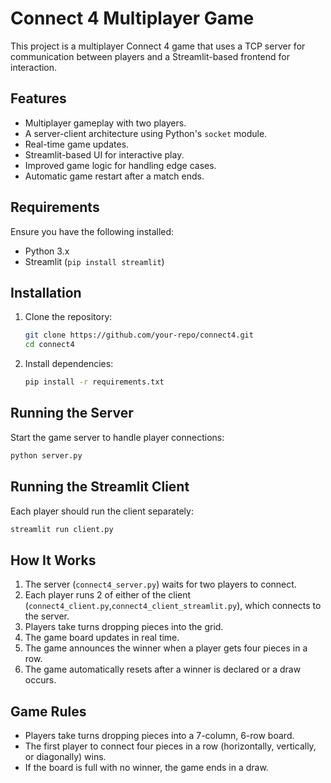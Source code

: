 # Connect 4 Multiplayer Game

This project is a multiplayer Connect 4 game that uses a TCP server for communication between players and a Streamlit-based frontend for interaction.

## Features
- Multiplayer gameplay with two players.
- A server-client architecture using Python's `socket` module.
- Real-time game updates.
- Streamlit-based UI for interactive play.
- Improved game logic for handling edge cases.
- Automatic game restart after a match ends.

## Requirements
Ensure you have the following installed:
- Python 3.x
- Streamlit (`pip install streamlit`)

## Installation
1. Clone the repository:
   ```sh
   git clone https://github.com/your-repo/connect4.git
   cd connect4
   ```
2. Install dependencies:
   ```sh
   pip install -r requirements.txt
   ```

## Running the Server
Start the game server to handle player connections:
```sh
python server.py
```

## Running the Streamlit Client
Each player should run the client separately:
```sh
streamlit run client.py
```

## How It Works
1. The server (`connect4_server.py`) waits for two players to connect.
2. Each player runs 2 of either of the client (`connect4_client.py`,`connect4_client_streamlit.py`), which connects to the server.
3. Players take turns dropping pieces into the grid.
4. The game board updates in real time.
5. The game announces the winner when a player gets four pieces in a row.
6. The game automatically resets after a winner is declared or a draw occurs.

## Game Rules
- Players take turns dropping pieces into a 7-column, 6-row board.
- The first player to connect four pieces in a row (horizontally, vertically, or diagonally) wins.
- If the board is full with no winner, the game ends in a draw.

